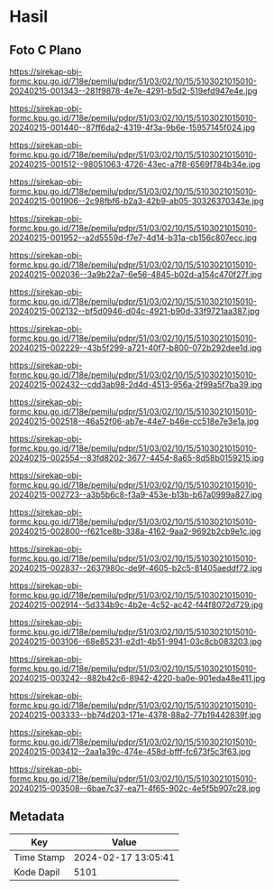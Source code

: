 # Hasil

## Foto C Plano

https://sirekap-obj-formc.kpu.go.id/718e/pemilu/pdpr/51/03/02/10/15/5103021015010-20240215-001343--281f9878-4e7e-4291-b5d2-519efd947e4e.jpg

https://sirekap-obj-formc.kpu.go.id/718e/pemilu/pdpr/51/03/02/10/15/5103021015010-20240215-001440--87ff6da2-4319-4f3a-9b6e-15957145f024.jpg

https://sirekap-obj-formc.kpu.go.id/718e/pemilu/pdpr/51/03/02/10/15/5103021015010-20240215-001512--98051063-4726-43ec-a7f8-6569f784b34e.jpg

https://sirekap-obj-formc.kpu.go.id/718e/pemilu/pdpr/51/03/02/10/15/5103021015010-20240215-001906--2c98fbf6-b2a3-42b9-ab05-30326370343e.jpg

https://sirekap-obj-formc.kpu.go.id/718e/pemilu/pdpr/51/03/02/10/15/5103021015010-20240215-001952--a2d5559d-f7e7-4d14-b31a-cb156c807ecc.jpg

https://sirekap-obj-formc.kpu.go.id/718e/pemilu/pdpr/51/03/02/10/15/5103021015010-20240215-002036--3a9b22a7-6e56-4845-b02d-a154c470f27f.jpg

https://sirekap-obj-formc.kpu.go.id/718e/pemilu/pdpr/51/03/02/10/15/5103021015010-20240215-002132--bf5d0946-d04c-4921-b90d-33f9721aa387.jpg

https://sirekap-obj-formc.kpu.go.id/718e/pemilu/pdpr/51/03/02/10/15/5103021015010-20240215-002229--43b5f299-a721-40f7-b800-072b292dee1d.jpg

https://sirekap-obj-formc.kpu.go.id/718e/pemilu/pdpr/51/03/02/10/15/5103021015010-20240215-002432--cdd3ab98-2d4d-4513-956a-2f99a5f7ba39.jpg

https://sirekap-obj-formc.kpu.go.id/718e/pemilu/pdpr/51/03/02/10/15/5103021015010-20240215-002518--46a52f06-ab7e-44e7-b46e-cc518e7e3e1a.jpg

https://sirekap-obj-formc.kpu.go.id/718e/pemilu/pdpr/51/03/02/10/15/5103021015010-20240215-002554--83fd8202-3677-4454-8a65-8d58b0159215.jpg

https://sirekap-obj-formc.kpu.go.id/718e/pemilu/pdpr/51/03/02/10/15/5103021015010-20240215-002723--a3b5b6c8-f3a9-453e-b13b-b67a0999a827.jpg

https://sirekap-obj-formc.kpu.go.id/718e/pemilu/pdpr/51/03/02/10/15/5103021015010-20240215-002800--f621ce8b-338a-4162-9aa2-9692b2cb9e1c.jpg

https://sirekap-obj-formc.kpu.go.id/718e/pemilu/pdpr/51/03/02/10/15/5103021015010-20240215-002837--2637980c-de9f-4605-b2c5-81405aeddf72.jpg

https://sirekap-obj-formc.kpu.go.id/718e/pemilu/pdpr/51/03/02/10/15/5103021015010-20240215-002914--5d334b9c-4b2e-4c52-ac42-f44f8072d729.jpg

https://sirekap-obj-formc.kpu.go.id/718e/pemilu/pdpr/51/03/02/10/15/5103021015010-20240215-003106--68e85231-e2d1-4b51-9941-03c8cb083203.jpg

https://sirekap-obj-formc.kpu.go.id/718e/pemilu/pdpr/51/03/02/10/15/5103021015010-20240215-003242--882b42c6-8942-4220-ba0e-901eda48e411.jpg

https://sirekap-obj-formc.kpu.go.id/718e/pemilu/pdpr/51/03/02/10/15/5103021015010-20240215-003333--bb74d203-171e-4378-88a2-77b19442839f.jpg

https://sirekap-obj-formc.kpu.go.id/718e/pemilu/pdpr/51/03/02/10/15/5103021015010-20240215-003412--2aa1a39c-474e-458d-bfff-fc673f5c3f63.jpg

https://sirekap-obj-formc.kpu.go.id/718e/pemilu/pdpr/51/03/02/10/15/5103021015010-20240215-003508--6bae7c37-ea71-4f65-902c-4e5f5b907c28.jpg


## Metadata

| Key        | Value               |
| ---------- | ------------------- |
| Time Stamp | 2024-02-17 13:05:41 |
| Kode Dapil | 5101                |



